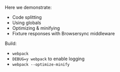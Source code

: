 Here we demonstrate:

  * Code splitting
  * Using globals
  * Optimizing & minifying
  * Fixture responses with Browsersync middleware

Build:

* `webpack`
* `DEBUG=y webpack` to enable logging
* `webpack --optimize-minify`